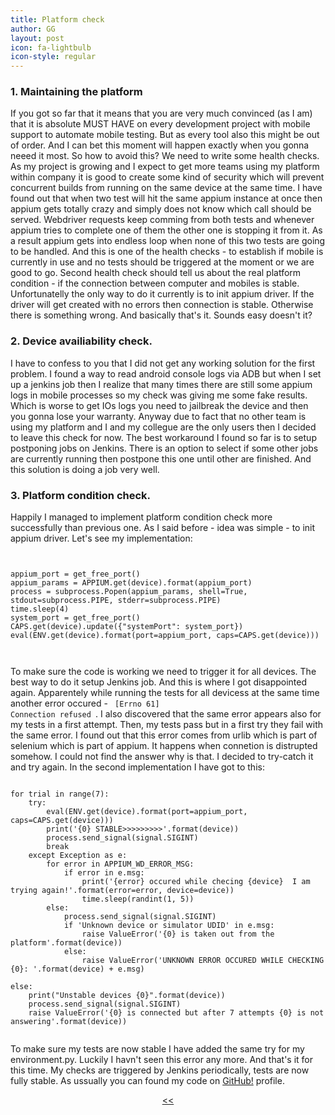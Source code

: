 ```yaml
---
title: Platform check
author: GG
layout: post
icon: fa-lightbulb
icon-style: regular
---
```


<h3>1. Maintaining the platform</h3>

If you got so far that it means that you are very much convinced (as I am) that it is absolute MUST HAVE on every development project with mobile support to automate mobile testing.
But as every tool also this might be out of order. And I can bet this moment will happen exactly when you gonna neeed it most. So how to avoid this? We need to write some health checks.
As my project is growing and I expect to get more teams using my platform within company it is good to create some kind of security which will prevent concurrent builds from running on the same device
at the same time. I have found out that when two test will hit the same appium instance at once then appium gets totally crazy and simply does not know which call should be served.
Webdriver requests keep comming from both tests and whenever appium tries to complete one of them the other one is stopping it from it. As a result appium gets into endless loop when none of
this two tests are going to be handled. And this is one of the health checks - to establish if mobile is currently in use and no tests should be triggered at the moment or we are good to go.
Second health check should tell us about the real platform condition - if the connection between computer and mobiles is stable. Unfortunatelly the only way to do it currently is to init appium driver.
If the driver will get created with no errors then connection is stable. Otherwise there is something wrong. And basically that's it. Sounds easy doesn't it?

<h3>2. Device availiability check.</h3>

I have to confess to you that I did not get any working solution for the first problem. I found a way to read android console logs via ADB but when I set up a jenkins job then I realize that many times there
are still some appium logs in mobile processes so my check was giving me some fake results. Which is worse to get IOs logs you need to jailbreak the device and then you gonna lose your warranty. Anyway
due to fact that no other team is using my platform and I and my collegue are the only users then I decided to leave this check for now. The best workaround I found so far is to setup postponing jobs on Jenkins.
There is an option to select if some other jobs are currently running then postpone this one until other are finished. And this solution is doing a job very well.


<h3>3. Platform condition check.</h3>

Happily I managed to implement platform condition check more successfully than previous one. As I said before - idea was simple - to init appium driver. Let's see my implementation:

 <pre><code>

appium_port = get_free_port()
appium_params = APPIUM.get(device).format(appium_port)
process = subprocess.Popen(appium_params, shell=True, stdout=subprocess.PIPE, stderr=subprocess.PIPE)
time.sleep(4)
system_port = get_free_port()
CAPS.get(device).update({"systemPort": system_port})
eval(ENV.get(device).format(port=appium_port, caps=CAPS.get(device)))

  </code></pre>

To make sure the code is working we need to trigger it for all devices. The best way to do it setup Jenkins job. And this is where I got disappointed again. Apparentely while running the tests for all devicess
at the same time another error occured - <code> [Errno 61] Connection refused </code>. I also discovered that the same error appears also for my tests in a first attempt. Then, my tests pass but in a first
try they fail with the same error. I found out that this error comes from urlib which is part of selenium which is part of appium. It happens when connetion is distrupted somehow. I could not find the answer
why is that. I decided to try-catch it and try again. In the second implementation I have got to this:

  <pre><code>
for trial in range(7):
    try:
        eval(ENV.get(device).format(port=appium_port, caps=CAPS.get(device)))
        print('{0} STABLE>>>>>>>>>'.format(device))
        process.send_signal(signal.SIGINT)
        break
    except Exception as e:
        for error in APPIUM_WD_ERROR_MSG:
            if error in e.msg:
                print('{error} occured while checing {device}  I am trying again!'.format(error=error, device=device))
                time.sleep(randint(1, 5))
        else:
            process.send_signal(signal.SIGINT)
            if 'Unknown device or simulator UDID' in e.msg:
                raise ValueError('{0} is taken out from the platform'.format(device))
            else:
                raise ValueError('UNKNOWN ERROR OCCURED WHILE CHECKING {0}: '.format(device) + e.msg)

else:
    print("Unstable devices {0}".format(device))
    process.send_signal(signal.SIGINT)
    raise ValueError('{0} is connected but after 7 attempts {0} is not answering'.format(device))
   </code></pre>

To make sure my tests are now stable I have added the same try for my environment.py. Luckily I havn't seen this error any more. 
And that's it for this time. My checks are triggered by Jenkins periodically, tests are now fully stable. 
As ussually you can found my code on <a href="https://github.com/appiumator/appmation1">GitHub!</a> profile.

<center><a href="https://appiumator.github.io/2018/11/04/running-test-by-jenkins.html"><<<Previous post - "Running test by jenkins"</a></center>